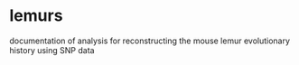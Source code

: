# lemurs
documentation of analysis for reconstructing the mouse lemur evolutionary history using SNP data
